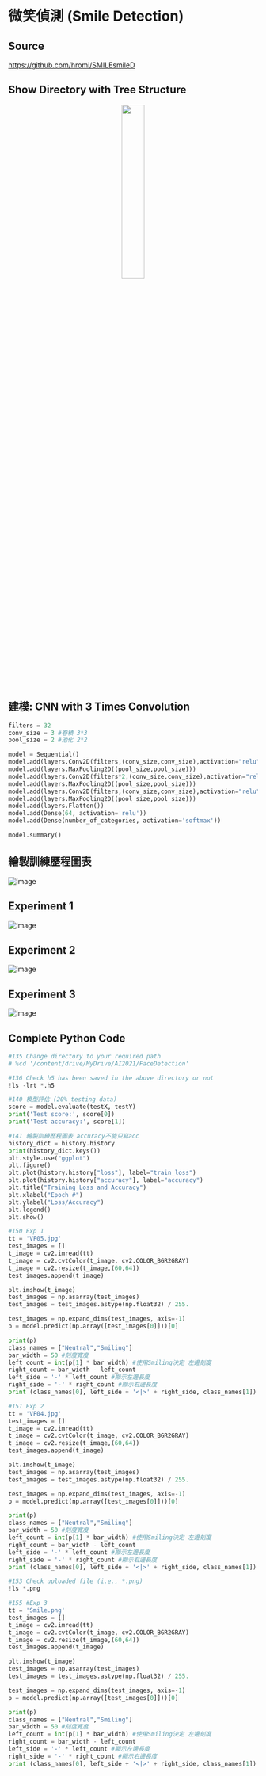 # 微笑偵測 (Smile Detection)

## Source

https://github.com/hromi/SMILEsmileD

## Show Directory with Tree Structure

<div align="center">
     <img 
      src="https://user-images.githubusercontent.com/89304181/140705934-4486de2f-3825-4d48-b170-e521d63701e2.png" 
      width="30%" height="30%">
    </div>
   

## 建模: CNN with 3 Times Convolution

````python
filters = 32
conv_size = 3 #卷積 3*3
pool_size = 2 #池化 2*2

model = Sequential()
model.add(layers.Conv2D(filters,(conv_size,conv_size),activation="relu",input_shape=trainX.shape[1:]))
model.add(layers.MaxPooling2D((pool_size,pool_size)))
model.add(layers.Conv2D(filters*2,(conv_size,conv_size),activation="relu"))
model.add(layers.MaxPooling2D((pool_size,pool_size)))
model.add(layers.Conv2D(filters,(conv_size,conv_size),activation="relu"))
model.add(layers.MaxPooling2D((pool_size,pool_size)))
model.add(layers.Flatten())
model.add(Dense(64, activation='relu'))
model.add(Dense(number_of_categories, activation='softmax'))

model.summary()
````

## 繪製訓練歷程圖表

![image](https://user-images.githubusercontent.com/89304181/140706186-d2f111d1-fd6f-4fd1-99f6-c6cb59f761f0.png)

## Experiment 1

![image](https://user-images.githubusercontent.com/89304181/140706346-2294b8a9-08ff-4fef-bbe7-1f6027bff6c2.png)

## Experiment 2

![image](https://user-images.githubusercontent.com/89304181/140706386-e9a4a377-3319-4fcd-8465-e956e61b8df8.png)

## Experiment 3

![image](https://user-images.githubusercontent.com/89304181/140706479-2e90f499-87b2-4dc2-aa50-802c588ed6bb.png)

## Complete Python Code

````python
#135 Change directory to your required path
# %cd '/content/drive/MyDrive/AI2021/FaceDetection'

#136 Check h5 has been saved in the above directory or not
!ls -lrt *.h5

#140 模型評估 (20% testing data)
score = model.evaluate(testX, testY)
print('Test score:', score[0])
print('Test accuracy:', score[1])

#141 繪製訓練歷程圖表 accuracy不能只寫acc
history_dict = history.history
print(history_dict.keys())
plt.style.use("ggplot")
plt.figure()
plt.plot(history.history["loss"], label="train_loss")
plt.plot(history.history["accuracy"], label="accuracy")
plt.title("Training Loss and Accuracy")
plt.xlabel("Epoch #")
plt.ylabel("Loss/Accuracy")
plt.legend()
plt.show()

#150 Exp 1 
tt = 'VF05.jpg'
test_images = []
t_image = cv2.imread(tt)
t_image = cv2.cvtColor(t_image, cv2.COLOR_BGR2GRAY)
t_image = cv2.resize(t_image,(60,64))
test_images.append(t_image)

plt.imshow(t_image)
test_images = np.asarray(test_images)
test_images = test_images.astype(np.float32) / 255.

test_images = np.expand_dims(test_images, axis=-1)
p = model.predict(np.array([test_images[0]]))[0]

print(p)
class_names = ["Neutral","Smiling"]
bar_width = 50 #刻度寬度
left_count = int(p[1] * bar_width) #使用Smiling決定 左邊刻度
right_count = bar_width - left_count 
left_side = '-' * left_count #顯示左邊長度
right_side = '-' * right_count #顯示右邊長度
print (class_names[0], left_side + '<|>' + right_side, class_names[1])

#151 Exp 2
tt = 'VF04.jpg'
test_images = []
t_image = cv2.imread(tt)
t_image = cv2.cvtColor(t_image, cv2.COLOR_BGR2GRAY)
t_image = cv2.resize(t_image,(60,64))
test_images.append(t_image)

plt.imshow(t_image)
test_images = np.asarray(test_images)
test_images = test_images.astype(np.float32) / 255.

test_images = np.expand_dims(test_images, axis=-1)
p = model.predict(np.array([test_images[0]]))[0]

print(p)
class_names = ["Neutral","Smiling"]
bar_width = 50 #刻度寬度
left_count = int(p[1] * bar_width) #使用Smiling決定 左邊刻度
right_count = bar_width - left_count 
left_side = '-' * left_count #顯示左邊長度
right_side = '-' * right_count #顯示右邊長度
print (class_names[0], left_side + '<|>' + right_side, class_names[1])

#153 Check uploaded file (i.e., *.png)
!ls *.png

#155 #Exp 3
tt = 'Smile.png'
test_images = []
t_image = cv2.imread(tt)
t_image = cv2.cvtColor(t_image, cv2.COLOR_BGR2GRAY)
t_image = cv2.resize(t_image,(60,64))
test_images.append(t_image)

plt.imshow(t_image)
test_images = np.asarray(test_images)
test_images = test_images.astype(np.float32) / 255.

test_images = np.expand_dims(test_images, axis=-1)
p = model.predict(np.array([test_images[0]]))[0]

print(p)
class_names = ["Neutral","Smiling"]
bar_width = 50 #刻度寬度
left_count = int(p[1] * bar_width) #使用Smiling決定 左邊刻度
right_count = bar_width - left_count 
left_side = '-' * left_count #顯示左邊長度
right_side = '-' * right_count #顯示右邊長度
print (class_names[0], left_side + '<|>' + right_side, class_names[1])

````




